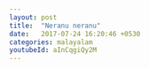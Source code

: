 ```yaml
---
layout: post
title:  "Neranu neranu"
date:   2017-07-24 16:20:46 +0530
categories: malayalam
youtubeId: aInCqgiQy2M
---
```

